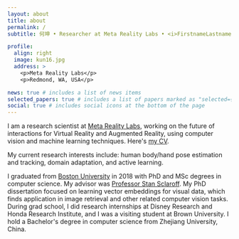 ```yaml
---
layout: about
title: about
permalink: /
subtitle: 何坤 • Researcher at Meta Reality Labs • <i>FirstnameLastname @ meta.com</i>

profile:
  align: right
  image: kun16.jpg
  address: >
    <p>Meta Reality Labs</p>
    <p>Redmond, WA, USA</p>

news: true # includes a list of news items
selected_papers: true # includes a list of papers marked as "selected={true}"
social: true # includes social icons at the bottom of the page
---
```


I am a research scientist at [Meta Reality Labs](https://tech.fb.com/ar-vr/), 
working on the future of interactions for Virtual Reality and Augmented Reality, 
using computer vision and machine learning techniques. 
Here's [my CV](https://kunhe.github.io/assets/pdf/cv_2023.pdf).

My current research interests include:
human body/hand pose estimation and tracking, domain adaptation, and active learning.

I graduated from [Boston University](http://www.bu.edu) in 2018 with PhD and MSc degrees in computer science. 
My advisor was [Professor Stan Sclaroff](https://www.bu.edu/cs/profiles/stan-sclaroff/). 
My PhD dissertation focused on learning vector embeddings for visual data, 
which finds application in image retrieval and other related computer vision tasks.
During grad school, I did research internships at Disney Research and Honda Research Institute, 
and I was a visiting student at Brown University.
I hold a Bachelor's degree in computer science from Zhejiang University, China. 
